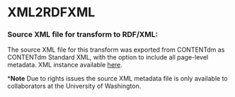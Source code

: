 # XML2RDFXML

### Source XML file for transform to RDF/XML:
The source XML file for this transform was exported from CONTENTdm as CONTENTdm Standard XML, with the option to include all page-level metadata. 
XML instance available [here](https://drive.google.com/file/d/1GiMryIScn9TIFfASNQDvGD6l8scvQabw/view?usp=sharing).  

***Note** Due to rights issues the source XML metadata file is only available to collaborators at the University of Washington.
